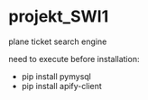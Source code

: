# projekt_SWI1
plane ticket search engine

need to execute before installation:
-   pip install pymysql
-   pip install apify-client